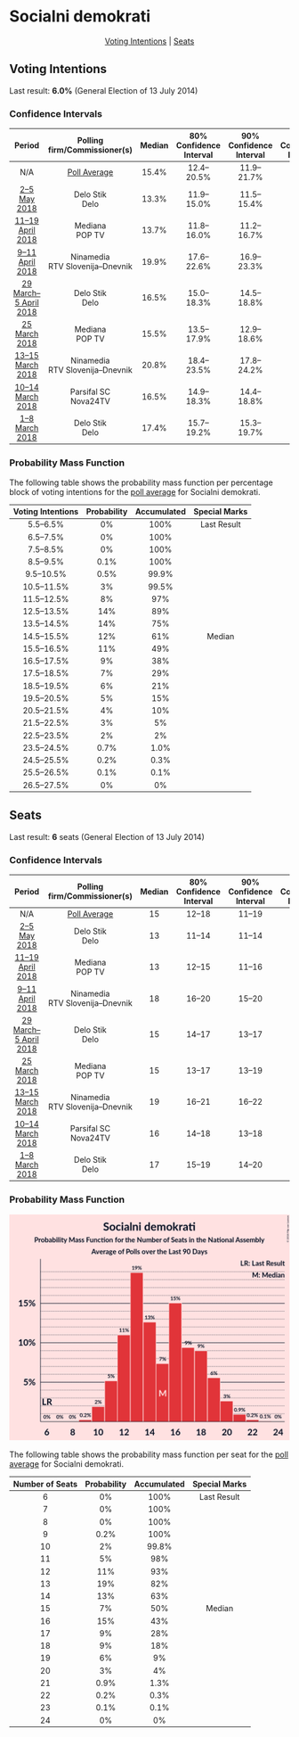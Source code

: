 # Socialni demokrati

<p align="center"><a href="#voting-intentions">Voting Intentions</a> | <a href="#seats">Seats</a></p>

## Voting Intentions

Last result: **6.0%** (General Election of 13 July 2014)

### Confidence Intervals

| Period     | Polling firm/Commissioner(s) | Median | 80% Confidence Interval | 90% Confidence Interval | 95% Confidence Interval | 99% Confidence Interval |
|:----------:|:----------------:|:-----------:|:-----------------------:|:-----------------------:|:-----------------------:|:-----------------------:|
| N/A | [Poll Average](average.html) | 15.4% | 12.4–20.5% | 11.9–21.7% | 11.4–22.5% | 10.5–24.2% |
| [2–5 May 2018](2018-05-05-DeloStik.html) | Delo Stik <br> Delo | 13.3% | 11.9–15.0% | 11.5–15.4% | 11.2–15.8% | 10.5–16.6% |
| [11–19 April 2018](2018-04-19-Mediana.html) | Mediana <br> POP TV | 13.7% | 11.8–16.0% | 11.2–16.7% | 10.8–17.3% | 9.9–18.4% |
| [9–11 April 2018](2018-04-11-Ninamedia.html) | Ninamedia <br> RTV Slovenija–Dnevnik | 19.9% | 17.6–22.6% | 16.9–23.3% | 16.4–24.0% | 15.3–25.3% |
| [29 March–5 April 2018](2018-04-05-DeloStik.html) | Delo Stik <br> Delo | 16.5% | 15.0–18.3% | 14.5–18.8% | 14.2–19.2% | 13.4–20.1% |
| [25 March 2018](2018-03-25-Mediana.html) | Mediana <br> POP TV | 15.5% | 13.5–17.9% | 12.9–18.6% | 12.4–19.2% | 11.5–20.4% |
| [13–15 March 2018](2018-03-15-Ninamedia.html) | Ninamedia <br> RTV Slovenija–Dnevnik | 20.8% | 18.4–23.5% | 17.8–24.2% | 17.2–24.9% | 16.1–26.2% |
| [10–14 March 2018](2018-03-14-ParsifalSC.html) | Parsifal SC <br> Nova24TV | 16.5% | 14.9–18.3% | 14.4–18.8% | 14.0–19.2% | 13.3–20.1% |
| [1–8 March 2018](2018-03-08-DeloStik.html) | Delo Stik <br> Delo | 17.4% | 15.7–19.2% | 15.3–19.7% | 14.9–20.1% | 14.2–21.0% |

### Probability Mass Function

The following table shows the probability mass function per percentage block of voting intentions for the [poll average](average.html) for Socialni demokrati.

| Voting Intentions | Probability | Accumulated | Special Marks |
|:-----------------:|:-----------:|:-----------:|:-------------:|
| 5.5–6.5% | 0% | 100% | Last Result |
| 6.5–7.5% | 0% | 100% |  |
| 7.5–8.5% | 0% | 100% |  |
| 8.5–9.5% | 0.1% | 100% |  |
| 9.5–10.5% | 0.5% | 99.9% |  |
| 10.5–11.5% | 3% | 99.5% |  |
| 11.5–12.5% | 8% | 97% |  |
| 12.5–13.5% | 14% | 89% |  |
| 13.5–14.5% | 14% | 75% |  |
| 14.5–15.5% | 12% | 61% | Median |
| 15.5–16.5% | 11% | 49% |  |
| 16.5–17.5% | 9% | 38% |  |
| 17.5–18.5% | 7% | 29% |  |
| 18.5–19.5% | 6% | 21% |  |
| 19.5–20.5% | 5% | 15% |  |
| 20.5–21.5% | 4% | 10% |  |
| 21.5–22.5% | 3% | 5% |  |
| 22.5–23.5% | 2% | 2% |  |
| 23.5–24.5% | 0.7% | 1.0% |  |
| 24.5–25.5% | 0.2% | 0.3% |  |
| 25.5–26.5% | 0.1% | 0.1% |  |
| 26.5–27.5% | 0% | 0% |  |


## Seats

Last result: **6** seats (General Election of 13 July 2014)

### Confidence Intervals

| Period     | Polling firm/Commissioner(s) | Median | 80% Confidence Interval | 90% Confidence Interval | 95% Confidence Interval | 99% Confidence Interval |
|:----------:|:----------------:|:------:|:-----------------------:|:-----------------------:|:-----------------------:|:-----------------------:|
| N/A | [Poll Average](average.html) | 15 | 12–18 | 11–19 | 11–20 | 10–21 |
| [2–5 May 2018](2018-05-05-DeloStik.html) | Delo Stik <br> Delo | 13 | 11–14 | 11–14 | 10–15 | 10–16 |
| [11–19 April 2018](2018-04-19-Mediana.html) | Mediana <br> POP TV | 13 | 12–15 | 11–16 | 10–17 | 10–18 |
| [9–11 April 2018](2018-04-11-Ninamedia.html) | Ninamedia <br> RTV Slovenija–Dnevnik | 18 | 16–20 | 15–20 | 15–21 | 13–22 |
| [29 March–5 April 2018](2018-04-05-DeloStik.html) | Delo Stik <br> Delo | 15 | 14–17 | 13–17 | 13–18 | 12–19 |
| [25 March 2018](2018-03-25-Mediana.html) | Mediana <br> POP TV | 15 | 13–17 | 13–19 | 12–19 | 11–21 |
| [13–15 March 2018](2018-03-15-Ninamedia.html) | Ninamedia <br> RTV Slovenija–Dnevnik | 19 | 16–21 | 16–22 | 15–22 | 14–24 |
| [10–14 March 2018](2018-03-14-ParsifalSC.html) | Parsifal SC <br> Nova24TV | 16 | 14–18 | 13–18 | 13–19 | 13–19 |
| [1–8 March 2018](2018-03-08-DeloStik.html) | Delo Stik <br> Delo | 17 | 15–19 | 14–20 | 14–20 | 13–21 |

### Probability Mass Function

![Graph with seats probability mass function not yet produced](average-seats-pmf-socialnidemokrati.png "Seats Probability Mass Function")

The following table shows the probability mass function per seat for the [poll average](average.html) for Socialni demokrati.

| Number of Seats | Probability | Accumulated | Special Marks |
|:---------------:|:-----------:|:-----------:|:-------------:|
| 6 | 0% | 100% | Last Result |
| 7 | 0% | 100% |  |
| 8 | 0% | 100% |  |
| 9 | 0.2% | 100% |  |
| 10 | 2% | 99.8% |  |
| 11 | 5% | 98% |  |
| 12 | 11% | 93% |  |
| 13 | 19% | 82% |  |
| 14 | 13% | 63% |  |
| 15 | 7% | 50% | Median |
| 16 | 15% | 43% |  |
| 17 | 9% | 28% |  |
| 18 | 9% | 18% |  |
| 19 | 6% | 9% |  |
| 20 | 3% | 4% |  |
| 21 | 0.9% | 1.3% |  |
| 22 | 0.2% | 0.3% |  |
| 23 | 0.1% | 0.1% |  |
| 24 | 0% | 0% |  |


